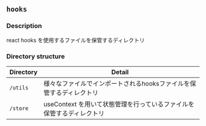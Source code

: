 ## `hooks`

### Description
react hooks を使用するファイルを保管するディレクトリ

### Directory structure
| Directory | Detail |
| -- | -- |
| `/utils` | 様々なファイルでインポートされるhooksファイルを保管するディレクトリ |
| `/store` | useContext を用いて状態管理を行っているファイルを保管するディレクトリ |
